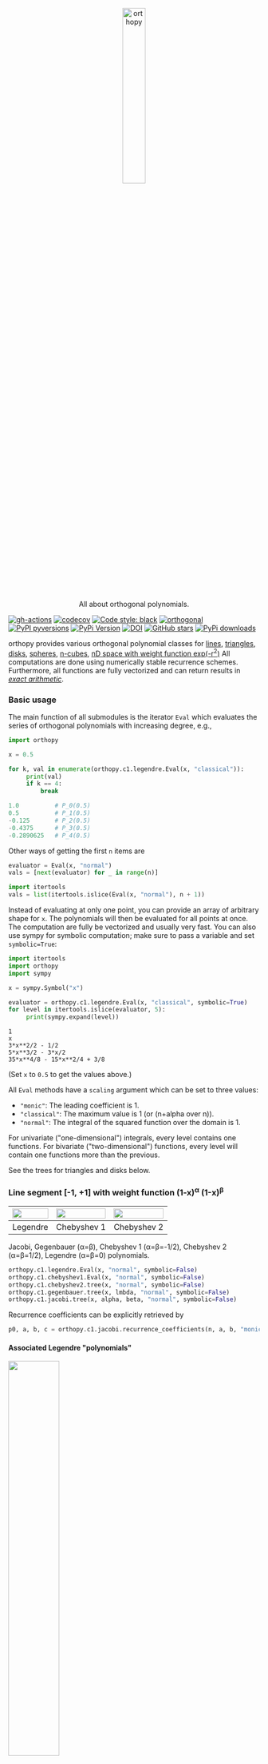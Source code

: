 <p align="center">
  <a href="https://github.com/nschloe/orthopy"><img alt="orthopy" src="https://nschloe.github.io/orthopy/orthopy-logo-with-text.png" width="30%"></a>
  <p align="center">All about orthogonal polynomials.</p>
</p>

[![gh-actions](https://img.shields.io/github/workflow/status/nschloe/orthopy/ci?style=flat-square)](https://github.com/nschloe/orthopy/actions?query=workflow%3Aci)
[![codecov](https://img.shields.io/codecov/c/github/nschloe/orthopy.svg?style=flat-square)](https://codecov.io/gh/nschloe/orthopy)
[![Code style: black](https://img.shields.io/badge/code%20style-black-000000.svg?style=flat-square)](https://github.com/psf/black)
[![orthogonal](https://img.shields.io/badge/orthogonal-definitely-ff69b4.svg?style=flat-square)](https://github.com/nschloe/orthopy)
[![PyPI pyversions](https://img.shields.io/pypi/pyversions/orthopy.svg?style=flat-square)](https://pypi.org/pypi/orthopy/)
[![PyPi Version](https://img.shields.io/pypi/v/orthopy.svg?style=flat-square)](https://pypi.org/project/orthopy)
[![DOI](https://zenodo.org/badge/DOI/10.5281/zenodo.1173151.svg?style=flat-square)](https://doi.org/10.5281/zenodo.1173151)
[![GitHub stars](https://img.shields.io/github/stars/nschloe/orthopy.svg?style=flat-square&logo=github&label=Stars&logoColor=white)](https://github.com/nschloe/orthopy)
[![PyPi downloads](https://img.shields.io/pypi/dm/orthopy.svg?style=flat-square)](https://pypistats.org/packages/orthopy)

orthopy provides various orthogonal polynomial classes for
[lines](#line-segment--1-1-with-weight-function-1-x%CE%B1-1-x%CE%B2),
[triangles](#triangle-42),
[disks](#disk-s2),
[spheres](#sphere-u2),
[n-cubes](#n-cube-cn),
[nD space with weight function exp(-r<sup>2</sup>)](#nd-space-with-weight-function-exp-r2-enr2)
All computations are done using numerically stable recurrence schemes.
Furthermore, all functions are fully vectorized and can return results in [_exact
arithmetic_](#symbolic-and-numerical-computation).

### Basic usage

The main function of all submodules is the iterator `Eval` which evaluates the series of
orthogonal polynomials with increasing degree, e.g.,
```python
import orthopy

x = 0.5

for k, val in enumerate(orthopy.c1.legendre.Eval(x, "classical")):
     print(val)
     if k == 4:
         break
```
```python
1.0          # P_0(0.5)
0.5          # P_1(0.5)
-0.125       # P_2(0.5)
-0.4375      # P_3(0.5)
-0.2890625   # P_4(0.5)
```
Other ways of getting the first `n` items are
```python
evaluator = Eval(x, "normal")
vals = [next(evaluator) for _ in range(n)]

import itertools
vals = list(itertools.islice(Eval(x, "normal"), n + 1))
```
Instead of evaluating at only one point, you can provide an array of arbitrary shape for
`x`. The polynomials will then be evaluated for all points at once. The computation are
fully be vectorized and usually very fast.  You can also use sympy for symbolic
computation; make sure to pass a variable and set
`symbolic=True`:
```python
import itertools
import orthopy
import sympy

x = sympy.Symbol("x")

evaluator = orthopy.c1.legendre.Eval(x, "classical", symbolic=True)
for level in itertools.islice(evaluator, 5):
     print(sympy.expand(level))
```
```
1
x
3*x**2/2 - 1/2
5*x**3/2 - 3*x/2
35*x**4/8 - 15*x**2/4 + 3/8
```
(Set `x` to `0.5` to get the values above.)

All `Eval` methods have a `scaling` argument which can be set to three values:

  * `"monic"`: The leading coefficient is 1.
  * `"classical"`: The maximum value is 1 (or  (n+alpha over n)).
  * `"normal"`: The integral of the squared function over the domain is 1.

For univariate ("one-dimensional") integrals, every level contains one functions. For
bivariate ("two-dimensional") functions, every level will contain one functions more
than the previous.


See the trees for triangles and disks below.


### Line segment [-1, +1] with weight function (1-x)<sup>α</sup> (1-x)<sup>β</sup>

<img src="https://nschloe.github.io/orthopy/legendre.svg" width="100%"> | <img src="https://nschloe.github.io/orthopy/chebyshev1.svg" width="100%"> | <img src="https://nschloe.github.io/orthopy/chebyshev2.svg" width="100%">
:-------------------:|:------------------:|:-------------:|
Legendre             |  Chebyshev 1       |  Chebyshev 2  |

Jacobi, Gegenbauer (α=β), Chebyshev 1 (α=β=-1/2), Chebyshev 2 (α=β=1/2), Legendre
(α=β=0) polynomials.

```python
orthopy.c1.legendre.Eval(x, "normal", symbolic=False)
orthopy.c1.chebyshev1.Eval(x, "normal", symbolic=False)
orthopy.c1.chebyshev2.tree(x, "normal", symbolic=False)
orthopy.c1.gegenbauer.tree(x, lmbda, "normal", symbolic=False)
orthopy.c1.jacobi.tree(x, alpha, beta, "normal", symbolic=False)
```

Recurrence coefficients can be explicitly retrieved by
```python
p0, a, b, c = orthopy.c1.jacobi.recurrence_coefficients(n, a, b, "monic")
```


#### Associated Legendre "polynomials"

<img src="https://nschloe.github.io/orthopy/associated-legendre.svg" width="45%">

```python
vals = orthopy.c1.associated_legendre.tree(
    x, 4, phi=None, standardization="natural", with_condon_shortley_phase=True,
    symbolic=False
    )
```

### 1D half-space with weight function x<sup>α</sup> exp(-r)
<img src="https://nschloe.github.io/orthopy/e1r.svg" width="45%">

(Generalized) Laguerre polynomials.
```python
vals = orthopy.e1r.tree(x, 4, alpha=0, scaling="normal", symbolic=False)
```


### 1D space with weight function exp(-r<sup>2</sup>)
<img src="https://nschloe.github.io/orthopy/e1r2.svg" width="45%">

Hermite polynomials.
```python
vals = orthopy.e1r2.tree(x, 4, "normal", symbolic=False)
```
All polynomials are normalized over the measure.


### Triangle (_T<sub>2</sub>_)

<img src="https://nschloe.github.io/orthopy/triangle-tree.png" width="40%">

```python
for level in orthopy.t2.Eval(x, "normal", symbolic=False):
    # `level` contains all evalutations of the orthogonal polynomials with the next
    # degree at the points x
    pass

# or for the entire tree up to degree 4
vals = orthopy.t2.tree(x, 4, "normal", symbolic=False)
```


### Disk (_S<sub>2</sub>_)

<img src="https://nschloe.github.io/orthopy/disk-yu-tree.png" width="70%"> | <img src="https://nschloe.github.io/orthopy/disk-zernike-tree.png" width="70%"> | <img src="https://nschloe.github.io/orthopy/disk-zernike2-tree.png" width="70%">
:------------:|:-----------------:|:-----------:|
Yu            |  [Zernike](https://en.wikipedia.org/wiki/Zernike_polynomials)          |  Zernike 2  |

```python
for level in orthopy.s2.Eval(x, symbolic=False):
    # `level` contains all evalutations of the orthogonal polynomials with the next
    # degree at the points x
    pass

# or for the entire tree up to degree 4
vals = orthopy.s2.tree(4, x, symbolic=False)
```
All polynomials are normalized on the unit disk.


### Sphere (_U<sub>3</sub>_)

<img src="https://nschloe.github.io/orthopy/sph-tree.png" width="50%">

Complex-valued _spherical harmonics,_ plotted with
[cplot](https://github.com/nschloe/cplot/) coloring (black=zero, green=real positive,
pink=real negative, blue=imaginary positive, yellow=imaginary negative). The functions
in the middle are real-valued. The complex angle takes _n_ turns on the _n_th level.

```python
for level in orthopy.u3.Eval(x, scaling="quantum mechanic", symbolic=False):
    # `level` contains all evalutations of the spherical harmonics with the next
    # degree at the points x
    pass
```

### _n_-Cube (_C<sub>n</sub>_)

<img src="https://nschloe.github.io/orthopy/c1.svg" width="100%"> | <img src="https://nschloe.github.io/orthopy/c2.png" width="100%"> | x
:-------------------------:|:------------------:|:---------------:|
C<sub>1</sub> (Legendre)   |  C<sub>2</sub>     |  C<sub>3</sub>  |

```python
evaluator = orthopy.cn.Eval(X, symbolic=False)
```
All polynomials are normalized on the n-dimensional cube. The dimensionality is
determined by `X.shape[0]`.

### _n_D space with weight function exp(-r<sup>2</sup>) (_E<sub>n</sub><sup>r<sup>2</sup></sup>_)

```python
vals = orthopy.enr2.tree(4, x, symbolic=False)
```
All polynomials are normalized over the measure. The dimensionality is
determined by `X.shape[0]`.


### Other tools

 * [Clenshaw algorithm](https://en.wikipedia.org/wiki/Clenshaw_algorithm) for
   computing the weighted sum of orthogonal polynomials:
   ```python
   vals = orthopy.c1.clenshaw(a, alpha, beta, t)
   ```


### Installation

orthopy is [available from the Python Package
Index](https://pypi.python.org/pypi/orthopy/), so use
```
pip install orthopy
```
to install.

### Testing

To run the tests, simply check out this repository and run
```
pytest
```

### Relevant publications

* [Robert C. Kirby, Singularity-free evaluation of collapsed-coordinate orthogonal polynomials, ACM Transactions on Mathematical Software (TOMS), Volume 37, Issue 1, January 2010](https://doi.org/10.1145/1644001.1644006)
* [Abedallah Rababah, Recurrence Relations for Orthogonal Polynomials on Triangular Domains, MDPI Mathematics 2016, 4(2)](https://doi.org/10.3390/math4020025)
* [Yuan Xu, Orthogonal polynomials of several variables, archiv.org, January 2017](https://arxiv.org/abs/1701.02709)

### License
This software is published under the [GPLv3 license](https://www.gnu.org/licenses/gpl-3.0.en.html).

